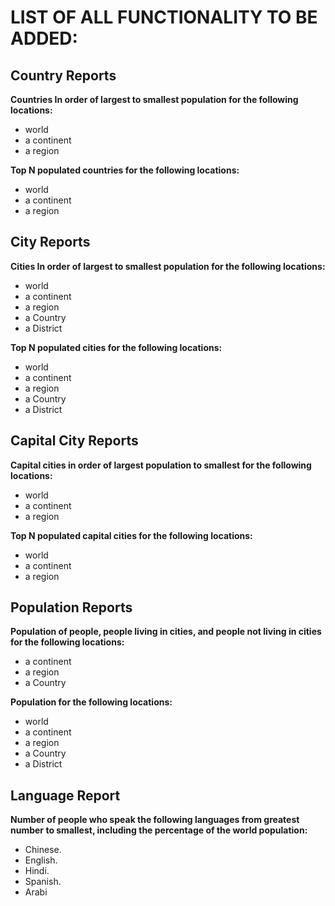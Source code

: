 

# LIST OF ALL FUNCTIONALITY TO BE ADDED:




## Country Reports

**Countries In order of largest to smallest population for the following locations:**
- world
- a continent
- a region

**Top N populated countries for the following locations:**
- world
- a continent
- a region

## City Reports
**Cities In order of largest to smallest population for the following locations:**
- world
- a continent
- a region
- a Country
- a District

**Top N populated cities for the following locations:**
- world
- a continent
- a region
- a Country
- a District

## Capital City Reports
**Capital cities in order of largest population to smallest for the following locations:**
- world
- a continent
- a region

**Top N populated capital cities for the following locations:**
- world
- a continent
- a region

## Population Reports
**Population of people, people living in cities, and people not living in cities for the following locations:**
- a continent
- a region
- a Country


**Population for the following locations:**
- world
- a continent
- a region
- a Country
- a District

## Language Report
**Number of people who speak the following languages from greatest number to smallest, including the percentage of the world population:**

- Chinese.
- English.
- Hindi.
- Spanish.
- Arabi

